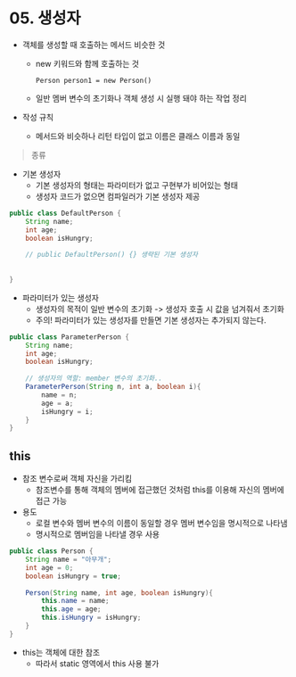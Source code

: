 # 05. 생성자

- 객체를 생성할 때 호출하는 메서드 비슷한 것

  - new 키워드와 함께 호출하는 것

    `Person person1 = new Person()`

  - 일반 멤버 변수의 초기화나 객체 생성 시 실행 돼야 하는 작업 정리

- 작성 규칙

  - 메서드와 비슷하나 리턴 타입이 없고 이름은 클래스 이름과 동일



> 종류

- 기본 생성자
  - 기본 생성자의 형태는 파라미터가 없고 구현부가 비어있는 형태
  - 생성자 코드가 없으면 컴파일러가 기본 생성자 제공

```java
public class DefaultPerson {
    String name;
    int age;
    boolean isHungry;
    
    // public DefaultPerson() {} 생략된 기본 생성자
    
    
}
```



- 파라미터가 있는 생성자
  - 생성자의 목적이 일반 변수의 초기화 -> 생성자 호출 시 값을 넘겨줘서 초기화
  - 주의! 파라미터가 있는 생성자를 만들면 기본 생성자는 추가되지 않는다.

```java
public class ParameterPerson {
    String name;
    int age;
    boolean isHungry;
    
    // 생성자의 역할: member 변수의 초기화..
    ParameterPerson(String n, int a, boolean i){
        name = n;
        age = a;
        isHungry = i;
    }
}
```



## this

- 참조 변수로써 객체 자신을 가리킴
  - 참조변수를 통해 객체의 멤버에 접근했던 것처럼 this를 이용해 자신의 멤버에 접근 가능
- 용도
  - 로컬 변수와 멤버 변수의 이름이 동일할 경우 멤버 변수임을 명시적으로 나타냄
  - 명시적으로 멤버임을 나타낼 경우 사용

```java
public class Person {
    String name = "아무개";
    int age = 0;
    boolean isHungry = true;
    
    Person(String name, int age, boolean isHungry){
        this.name = name;
        this.age = age;
        this.isHungry = isHungry;
    }
}
```



- this는 객체에 대한 참조
  - 따라서 static 영역에서 this 사용 불가



